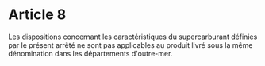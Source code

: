 # Article 8

Les dispositions concernant les caractéristiques du supercarburant définies par le présent arrêté ne sont pas applicables au produit livré sous la même dénomination dans les départements d'outre-mer.
